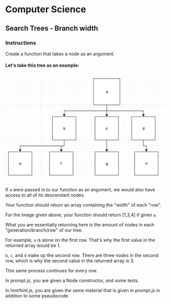 # Computer Science

## Search Trees - Branch width

### Instructions

Create a function that takes a node as an argument. 

#### Let's take this tree as an example:
<img src="branch-width.png">

If `a` were passed in to our function as an argument, we would also have access to all of its descendant nodes. 

Your function should return an array containing the "width" of each "row".

For the image given above, your function should return [1,3,4] if given `a`.

What you are essentially returning here is the amount of nodes in each "generation/branch/row" of our tree.

For example, `a` is alone on the first row. That's why the first value in the returned array would be 1. 

`b`, `c`, and `d` make up the second row. There are three nodes in the second row, which is why the second value in the returned array is 3. 

This same process continues for every row. 

In prompt.js, you are given a Node constructor, and some tests.

In hint/hint.js, you are given the same material that is given in prompt.js in addition to some pseudocode.